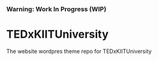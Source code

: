 ### Warning: Work In Progress (WIP)

# TEDxKIITUniversity

The website wordpres theme repo for TEDxKIITUniversity
